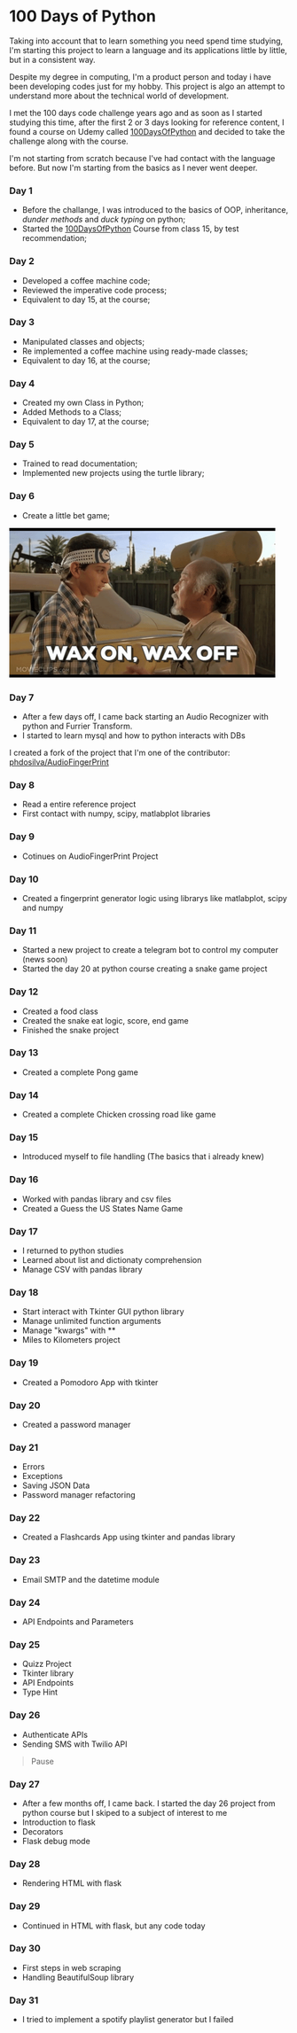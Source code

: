 # 100 Days of Python
Taking into account that to learn something you need spend time studying, I'm starting this project to learn a language and its applications little by little, but in a consistent way.

Despite my degree in computing, I'm a product person and today i have been developing codes just for my hobby. This project is algo an attempt to understand more about the technical world of development.

I met the 100 days code challenge years ago and as soon as I started studying this time, after the first 2 or 3 days looking for reference content, I found a course on Udemy called [100DaysOfPython](https://www.udemy.com/course/100-days-of-code) and decided to take the challenge along with the course.

I'm not starting from scratch because I've had contact with the language before. But now I'm starting from the basics as I never went deeper.

### Day 1
- Before the challange, I was introduced to the basics of OOP, inheritance, _dunder methods_ and _duck typing_ on python;
- Started the [100DaysOfPython](https://www.udemy.com/course/100-days-of-code) Course from class 15, by test recommendation;

### Day 2
- Developed a coffee machine code;
- Reviewed the imperative code process;
- Equivalent to day 15, at the course;

### Day 3
- Manipulated classes and objects;
- Re implemented a coffee machine using ready-made classes;
- Equivalent to day 16, at the course;

### Day 4
- Created my own Class in Python;
- Added Methods to a Class;
- Equivalent to day 17, at the course;

### Day 5
- Trained to read documentation;
- Implemented new projects using the turtle library;

### Day 6
- Create a little bet game;

![Miyagi Refenre](/miyagi_reference.gif)

### Day 7
- After a few days off, I came back starting an Audio Recognizer with python and Furrier Transform.
- I started to learn mysql and how to python interacts with DBs

I created a fork of the project that I'm one of the contributor:
[phdosilva/AudioFingerPrint](https://github.com/phdosilva/AudioFingerPrint)

### Day 8
- Read a entire reference project
- First contact with numpy, scipy, matlabplot libraries

### Day 9
- Cotinues on AudioFingerPrint Project

### Day 10
- Created a fingerprint generator logic using librarys like matlabplot, scipy and numpy

### Day 11
- Started a new project to create a telegram bot to control my computer (news soon)
- Started the day 20 at python course creating a snake game project

### Day 12
- Created a food class
- Created the snake eat logic, score, end game
- Finished the snake project

### Day 13
- Created a complete Pong game

### Day 14
- Created a complete Chicken crossing road like game 

### Day 15
- Introduced myself to file handling (The basics that i already knew)

### Day 16
- Worked with pandas library and csv files
- Created a Guess the US States Name Game

### Day 17
- I returned to python studies
- Learned about list and dictionaty comprehension
- Manage CSV with pandas library

### Day 18
- Start interact with Tkinter GUI python library
- Manage unlimited function arguments 
- Manage "kwargs" with **
- Miles to Kilometers project

### Day 19
- Created a Pomodoro App with tkinter

### Day 20
- Created a password manager

### Day 21
- Errors
- Exceptions
- Saving JSON Data
- Password manager refactoring

### Day 22
- Created a Flashcards App using tkinter and pandas library

### Day 23
- Email SMTP and the datetime module

### Day 24
- API Endpoints and Parameters

### Day 25
- Quizz Project
- Tkinter library
- API Endpoints
- Type Hint

### Day 26
- Authenticate APIs
- Sending SMS with Twilio API

> Pause

### Day 27
- After a few months off, I came back. I started the day 26 project from python course but I skiped to a subject of interest to me
- Introduction to flask
- Decorators
- Flask debug mode

### Day 28
- Rendering HTML with flask

### Day 29
- Continued in HTML with flask, but any code today

### Day 30
- First steps in web scraping
- Handling BeautifulSoup library

### Day 31
- I tried to implement a spotify playlist generator but I failed